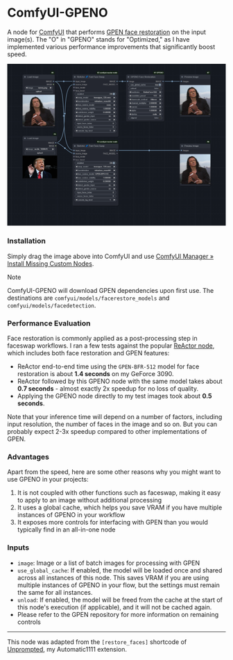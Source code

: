 # ComfyUI-GPENO

A node for [ComfyUI](https://github.com/comfyanonymous/ComfyUI) that performs [GPEN face restoration](https://github.com/yangxy/GPEN) on the input image(s). The "O" in "GPENO" stands for "Optimized," as I have implemented various performance improvements that significantly boost speed.

![workflow_gpeno](workflows/workflow_gpeno.png)

### Installation

Simply drag the image above into ComfyUI and use [ComfyUI Manager » Install Missing Custom Nodes](https://github.com/ltdrdata/ComfyUI-Manager).

> [!NOTE]
> ComfyUI-GPENO will download GPEN dependencies upon first use. The destinations are `comfyui/models/facerestore_models` and `comfyui/models/facedetection`.

### Performance Evaluation

Face restoration is commonly applied as a post-processing step in faceswap workflows. I ran a few tests against the popular [ReActor node](https://github.com/Gourieff/comfyui-reactor-node), which includes both face restoration and GPEN features:

- ReActor end-to-end time using the `GPEN-BFR-512` model for face restoration is about **1.4 seconds** on my GeForce 3090.
- ReActor followed by this GPENO node with the same model takes about **0.7 seconds** - almost exactly 2x speedup for no loss of quality.
- Applying the GPENO node directly to my test images took about **0.5 seconds**.

Note that your inference time will depend on a number of factors, including input resolution, the number of faces in the image and so on. But you can probably expect 2-3x speedup compared to other implementations of GPEN.

### Advantages

Apart from the speed, here are some other reasons why you might want to use GPENO in your projects:

1. It is not coupled with other functions such as faceswap, making it easy to apply to an image without additional processing
2. It uses a global cache, which helps you save VRAM if you have multiple instances of GPENO in your workflow
3. It exposes more controls for interfacing with GPEN than you would typically find in an all-in-one node

### Inputs

- `image`: Image or a list of batch images for processing with GPEN
- `use_global_cache`: If enabled, the model will be loaded once and shared across all instances of this node. This saves VRAM if you are using multiple instances of GPENO in your flow, but the settings must remain the same for all instances.
- `unload`: If enabled, the model will be freed from the cache at the start of this node's execution (if applicable), and it will not be cached again.
- Please refer to the GPEN repository for more information on remaining controls

---

This node was adapted from the `[restore_faces]` shortcode of [Unprompted](https://github.com/ThereforeGames/unprompted), my Automatic1111 extension.
